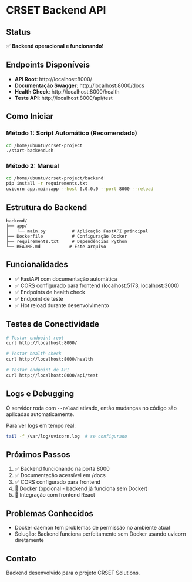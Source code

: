 # CRSET Backend API

## Status
✅ **Backend operacional e funcionando!**

## Endpoints Disponíveis

- **API Root**: http://localhost:8000/
- **Documentação Swagger**: http://localhost:8000/docs
- **Health Check**: http://localhost:8000/health
- **Teste API**: http://localhost:8000/api/test

## Como Iniciar

### Método 1: Script Automático (Recomendado)
```bash
cd /home/ubuntu/crset-project
./start-backend.sh
```

### Método 2: Manual
```bash
cd /home/ubuntu/crset-project/backend
pip install -r requirements.txt
uvicorn app.main:app --host 0.0.0.0 --port 8000 --reload
```

## Estrutura do Backend

```
backend/
├── app/
│   └── main.py          # Aplicação FastAPI principal
├── Dockerfile           # Configuração Docker
├── requirements.txt     # Dependências Python
└── README.md           # Este arquivo
```

## Funcionalidades

- ✅ FastAPI com documentação automática
- ✅ CORS configurado para frontend (localhost:5173, localhost:3000)
- ✅ Endpoints de health check
- ✅ Endpoint de teste
- ✅ Hot reload durante desenvolvimento

## Testes de Conectividade

```bash
# Testar endpoint root
curl http://localhost:8000/

# Testar health check
curl http://localhost:8000/health

# Testar endpoint de API
curl http://localhost:8000/api/test
```

## Logs e Debugging

O servidor roda com `--reload` ativado, então mudanças no código são aplicadas automaticamente.

Para ver logs em tempo real:
```bash
tail -f /var/log/uvicorn.log  # se configurado
```

## Próximos Passos

1. ✅ Backend funcionando na porta 8000
2. ✅ Documentação acessível em /docs
3. ✅ CORS configurado para frontend
4. 🔄 Docker (opcional - backend já funciona sem Docker)
5. 🔄 Integração com frontend React

## Problemas Conhecidos

- Docker daemon tem problemas de permissão no ambiente atual
- Solução: Backend funciona perfeitamente sem Docker usando uvicorn diretamente

## Contato

Backend desenvolvido para o projeto CRSET Solutions.
